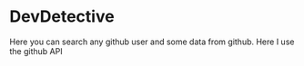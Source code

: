 # DevDetective
Here you can search any github user and some data from github. Here I use the github API
